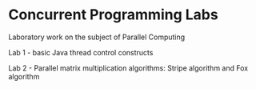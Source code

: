 # Concurrent Programming Labs

Laboratory work on the subject of Parallel Computing

Lab 1 - basic Java thread control constructs

Lab 2 - Parallel matrix multiplication algorithms: Stripe algorithm and Fox algorithm
